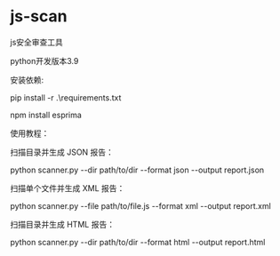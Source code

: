 # js-scan
js安全审查工具

python开发版本3.9

安装依赖:

pip install -r .\requirements.txt

npm install esprima


使用教程：

扫描目录并生成 JSON 报告：

python scanner.py --dir path/to/dir --format json --output report.json

扫描单个文件并生成 XML 报告：

python scanner.py --file path/to/file.js --format xml --output report.xml

扫描目录并生成 HTML 报告：

python scanner.py --dir path/to/dir --format html --output report.html
